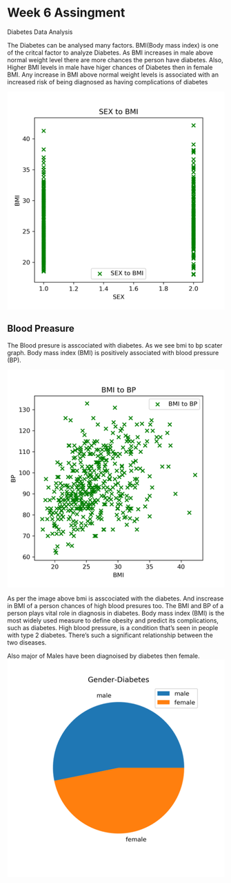 # Week 6 Assingment
Diabetes Data Analysis

The Diabetes can be analysed many factors. BMI(Body mass index) is one of the critcal factor to analyze Diabetes.
As BMI increases in male above normal weight level there are more chances the person have diabetes. Also, Higher BMI levels in male have higer chances of Diabetes then in female BMI.
Any increase in BMI above normal weight levels is associated with an increased risk of being diagnosed as having complications of diabetes

![diabetes](diabetes_SEX_BMI_scatter.png)

<h2> Blood Preasure </h2>
 The Blood presure is asscociated with diabetes. As we see bmi to bp scater graph. Body mass index (BMI) is positively associated with   blood pressure (BP).

![diabetes](diabetes_BMI_BP_scatter.png)

As per the image above bmi is asscociated with the diabetes. And inscrease in BMI of a person chances of high blood presures too. The BMI and BP of a person plays vital role in diagnosis in diabetes. Body mass index (BMI) is the most widely used measure to define obesity and predict its complications, such as diabetes. High blood pressure, is a condition that’s seen in people with type 2 diabetes. There’s such a significant relationship between the two diseases.

Also major of Males have been diagnoised by diabetes then female.
![diabetes](BP-diabetes-pie.png)
